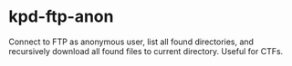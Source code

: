 # kpd-ftp-anon
Connect to FTP as anonymous user, list all found directories, and recursively download all found files to current directory. Useful for CTFs.
